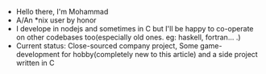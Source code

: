 - Hello there, I'm Mohammad
- A/An *nix user by honor
- I develope in nodejs and sometimes in C but I'll be happy to co-operate on other codebases too(especially old ones. eg: haskell, fortran... .)
- Current status: Close-sourced company project, Some game-development for hobby(completely new to this article) and a side project written in C 

